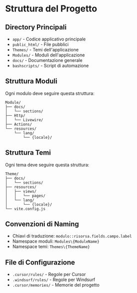 # Struttura del Progetto

## Directory Principali
- `app/` - Codice applicativo principale
- `public_html/` - File pubblici
- `Themes/` - Temi dell'applicazione
- `Modules/` - Moduli dell'applicazione
- `docs/` - Documentazione generale
- `bashscripts/` - Script di automazione

## Struttura Moduli
Ogni modulo deve seguire questa struttura:
```
Module/
├── docs/
│   └── sections/
├── Http/
│   └── Livewire/
├── Actions/
└── resources/
    └── lang/
        └── {locale}/
```

## Struttura Temi
Ogni tema deve seguire questa struttura:
```
Theme/
├── docs/
│   └── sections/
├── resources/
│   ├── views/
│   │   └── pages/
│   └── lang/
│       └── {locale}/
└── vite.config.js
```

## Convenzioni di Naming
- Chiavi di traduzione: `modulo::risorsa.fields.campo.label`
- Namespace moduli: `Modules\{ModuleName}`
- Namespace temi: `Themes\{ThemeName}`

## File di Configurazione
- `.cursor/rules/` - Regole per Cursor
- `.windsurf/rules/` - Regole per Windsurf
- `.cursor/memories/` - Memorie del progetto 
